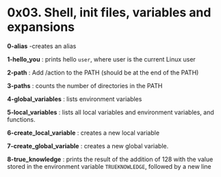 # 0x03. Shell, init files, variables and expansions

**0-alias** -creates an alias

**1-hello_you** : prints hello `user`, where user is the current Linux user

**2-path** : Add /action to the PATH (should be at the end of the PATH)

**3-paths** : counts the number of directories in the PATH

**4-global_variables** : lists environment variables

**5-local_variables** : lists all local variables and environment variables, and functions.

**6-create_local_variable** : creates a new local variable

**7-create_global_variable** : creates a new global variable.

**8-true_knowledge** : prints the result of the addition of 128 with the value stored in the environment variable `TRUEKNOWLEDGE`, followed by a new line

